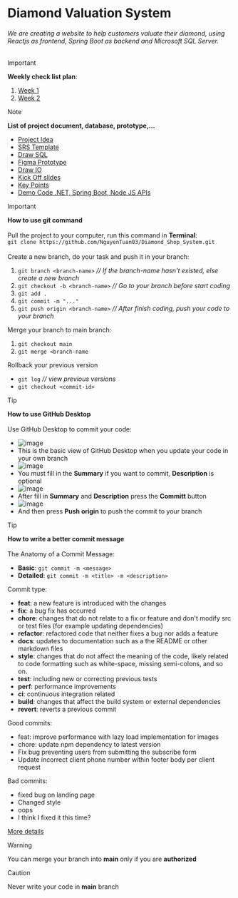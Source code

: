 # **Diamond Valuation System**

###### We are creating a website to help customers valuate their diamond, using Reactjs as frontend, Spring Boot as backend and Microsoft SQL Server.

>[!IMPORTANT]
>**Weekly check list plan**:
>1. [Week 1](https://trello.com/b/iQoY6uOq/week-1)
>2. [Week 2](https://trello.com/b/pM8O5z9z/week-2)

> [!NOTE]  
> **List of project document, database, prototype,...**
> - [Project Idea](https://docs.google.com/spreadsheets/d/1LRaiOdBpciMyHXF5gGKJlupdvQVtT5ZzRIgxi-Kn65k/edit#gid=0)
> - [SRS Template](https://docs.google.com/document/d/12AUL1aJ3ATM5l3I09eTm-cD1GqVroTxQAkFMPD_MalU/edit#heading=h.gjdgxs)
> - [Draw SQL](https://drawsql.app/teams/swp391-6/diagrams/diamond-valuation-system)
> - [Figma Prototype](https://www.figma.com/design/P2hVcvydyJ4b7MRJo3lVPx/Serenity-Jewelry-Landing-Page-(Community)?node-id=0-1&t=uc7QJNoGuJHnrPDV-0)
> - [Draw IO](https://drive.google.com/file/d/1_bWkAalqmsxhNFyRXtQRYdwDi9JMrb18/view?usp=sharing)
> - [Kick Off slides](https://lms-hcmuni.fpt.edu.vn/pluginfile.php/231768/mod_forum/post/131366/24.0508.Essential%20Project%20Kickoff%20Guide.pdf)
> - [Key Points](https://docs.google.com/document/d/1fFyK_q58ebakqrPTRFyg16X7fpAx-Q74nTJ8YCtF17Y/edit)
> - [Demo Code .NET, Spring Boot, Node JS APIs](https://drive.google.com/file/d/1PZa7a-66p9-pfoTOnZAeEL5gtcDb5WCM/view)

>[!IMPORTANT]
> **How to use git command** \
>\
> Pull the project to your computer, run this command in **Terminal**:\
> `git clone https://github.com/NguyenTuan03/Diamond_Shop_System.git`\
>\
>Create a new branch, do your task and push it in your branch:
>1. `git branch <branch-name>` *// If the branch-name hasn't existed, else create a new branch*
>2. `git checkout -b <branch-name>` *// Go to your branch before start coding*
>3. `git add .`
>4. `git commit -m "..."`
>5. `git push origin <branch-name>` *// After finish coding, push your code to your branch*
><!-- end of the list -->
>Merge your branch to main branch:
>1. `git checkout main`
>2. `git merge <branch-name`
><!-- end of the list -->
>Rollback your previous version
>- `git log` *// view previous versions*
>- `git checkout <commit-id>`

>[!TIP]
>**How to use GitHub Desktop**\
>\
>Use GitHub Desktop to commit your code:
>- ![image](https://github.com/NguyenTuan03/Diamond_Shop_System/assets/89993051/724e0ed8-d784-4e0d-a280-1f1e274dccde)
>- This is the basic view of GitHub Desktop when you update your code in your own branch
>- ![image](https://github.com/NguyenTuan03/Diamond_Shop_System/assets/89993051/ea7137db-2bdb-4889-bedb-f491f3f8f567)
>- You must fill in the **Summary** if you want to commit, **Description** is optional
>- ![image](https://github.com/NguyenTuan03/Diamond_Shop_System/assets/89993051/898c3b20-2948-4084-90a6-17d8f9d22474)
>- After fill in **Summary** and **Description** press the **Committ** button
>- ![image](https://github.com/NguyenTuan03/Diamond_Shop_System/assets/89993051/cb75b68d-cab8-42f0-965b-1d15edd9b63a)
>- And then press **Push origin** to push the commit to your branch





>[!TIP]
>**How to write a better commit message**\
>\
>The Anatomy of a Commit Message:
>- **Basic**: `git commit -m <message>`
>- **Detailed**: `git commit -m <title> -m <description>`
><!-- end of the list -->
>Commit type:
>- **feat**: a new feature is introduced with the changes
>- **fix**: a bug fix has occurred
>- **chore**: changes that do not relate to a fix or feature and don't modify src or test files (for example updating dependencies)
>- **refactor**: refactored code that neither fixes a bug nor adds a feature
>- **docs**: updates to documentation such as a the README or other markdown files
>- **style**: changes that do not affect the meaning of the code, likely related to code formatting such as white-space, missing semi-colons, and so on.
>- **test**: including new or correcting previous tests
>- **perf**: performance improvements
>- **ci**: continuous integration related
>- **build**: changes that affect the build system or external dependencies
>- **revert**: reverts a previous commit
><!-- end of the list -->
>Good commits:
>- feat: improve performance with lazy load implementation for images
>- chore: update npm dependency to latest version
>- Fix bug preventing users from submitting the subscribe form
>- Update incorrect client phone number within footer body per client request
><!-- end of the list -->
>Bad commits:
>- fixed bug on landing page
>- Changed style
>- oops
>- I think I fixed it this time?
><!-- end of the list -->
>[More details](https://www.freecodecamp.org/news/how-to-write-better-git-commit-messages/)


> [!WARNING]  
> You can merge your branch into **main** only if you are **authorized**

> [!CAUTION]
> Never write your code in **main** branch
